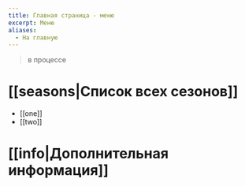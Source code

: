 ```yaml
---
title: Главная страница - меню
excerpt: Меню
aliases:
  - На главную
---
```

> в процессе

# [[seasons|Список всех сезонов]]
- [[one]]
- [[two]]

# [[info|Дополнительная информация]]